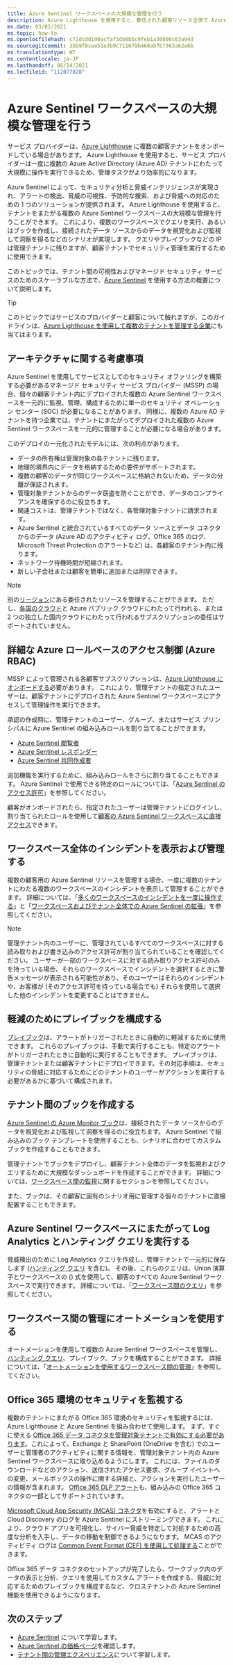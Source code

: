 ```yaml
---
title: Azure Sentinel ワークスペースの大規模な管理を行う
description: Azure Lighthouse を使用すると、委任された顧客リソース全体で Azure Sentinel を効果的に管理できます。
ms.date: 03/02/2021
ms.topic: how-to
ms.openlocfilehash: c72dcdd190acfaf3db0b5c9feb1a30b00c63a94d
ms.sourcegitcommit: 3bb9f8cee51e3b9c711679b460ab7b7363a62e6b
ms.translationtype: HT
ms.contentlocale: ja-JP
ms.lasthandoff: 06/14/2021
ms.locfileid: "112077828"
---
```

# <a name="manage-azure-sentinel-workspaces-at-scale"></a>Azure Sentinel ワークスペースの大規模な管理を行う

サービス プロバイダーは、[Azure Lighthouse](../overview.md) に複数の顧客テナントをオンボードしている場合があります。 Azure Lighthouse を使用すると、サービス プロバイダーは一度に複数の Azure Active Directory (Azure AD) テナントにわたって大規模に操作を実行できるため、管理タスクがより効率的になります。

Azure Sentinel によって、セキュリティ分析と脅威インテリジェンスが実現され、アラートの検出、脅威の可視性、予防的な捜索、および脅威への対応のための 1 つのソリューションが提供されます。 Azure Lighthouse を使用すると、テナントをまたがる複数の Azure Sentinel ワークスペースの大規模な管理を行うことができます。 これにより、複数のワークスペースでクエリを実行、あるいはブックを作成し、接続されたデータ ソースからのデータを視覚化および監視して洞察を得るなどのシナリオが実現します。 クエリやプレイブックなどの IP は管理テナントに残りますが、顧客テナントでセキュリティ管理を実行するために使用できます。

このトピックでは、テナント間の可視性およびマネージド セキュリティ サービスのためのスケーラブルな方法で、[Azure Sentinel](../../sentinel/overview.md) を使用する方法の概要について説明します。

> [!TIP]
> このトピックではサービスのプロバイダーと顧客について触れますが、このガイドラインは、[Azure Lighthouse を使用して複数のテナントを管理する企業](../concepts/enterprise.md)にも当てはまります。

## <a name="architectural-considerations"></a>アーキテクチャに関する考慮事項

Azure Sentinel を使用してサービスとしてのセキュリティ オファリングを構築する必要があるマネージド セキュリティ サービス プロバイダー (MSSP) の場合、個々の顧客テナント内にデプロイされた複数の Azure Sentinel ワークスペースを一元的に監視、管理、構成するために単一のセキュリティ オペレーション センター (SOC) が必要になることがあります。 同様に、複数の Azure AD テナントを持つ企業では、テナントにまたがってデプロイされた複数の Azure Sentinel ワークスペースを一元的に管理することが必要になる場合があります。

このデプロイの一元化されたモデルには、次の利点があります。

- データの所有権は管理対象の各テナントに残ります。
- 地理的境界内にデータを格納するための要件がサポートされます。
- 複数の顧客のデータが同じワークスペースに格納されないため、データの分離が保証されます。
- 管理対象テナントからのデータ窃盗を防ぐことができ、データのコンプライアンスを確保するのに役立ちます。
- 関連コストは、管理テナントではなく、各管理対象テナントに請求されます。
- Azure Sentinel と統合されているすべてのデータ ソースとデータ コネクタからのデータ (Azure AD のアクティビティ ログ、Office 365 のログ、Microsoft Threat Protection のアラートなど) は、各顧客のテナント内に残ります。
- ネットワーク待機時間が短縮されます。
- 新しい子会社または顧客を簡単に追加または削除できます。

> [!NOTE]
> 別の[リージョン](../../availability-zones/az-overview.md#regions)にある委任されたリソースを管理することができます。 ただし、[各国のクラウド](../../active-directory/develop/authentication-national-cloud.md)と Azure パブリック クラウドにわたって行われる、または 2 つの独立した国内クラウドにわたって行われるサブスクリプションの委任はサポートされていません。

## <a name="granular-azure-role-based-access-control-azure-rbac"></a>詳細な Azure ロールベースのアクセス制御 (Azure RBAC)

MSSP によって管理される各顧客サブスクリプションは、[Azure Lighthouse にオンボードする](onboard-customer.md)必要があります。 これにより、管理テナントの指定されたユーザーは、顧客テナントにデプロイされた Azure Sentinel ワークスペースにアクセスして管理操作を実行できます。

承認の作成時に、管理テナントのユーザー、グループ、またはサービス プリンシパルに Azure Sentinel の組み込みロールを割り当てることができます。

- [Azure Sentinel 閲覧者](../../role-based-access-control/built-in-roles.md#azure-sentinel-reader)
- [Azure Sentinel レスポンダー](../../role-based-access-control/built-in-roles.md#azure-sentinel-responder)
- [Azure Sentinel 共同作成者](../../role-based-access-control/built-in-roles.md#azure-sentinel-contributor)

追加機能を実行するために、組み込みロールをさらに割り当てることもできます。 Azure Sentinel で使用できる特定のロールについては、「[Azure Sentinel のアクセス許可](../../sentinel/roles.md)」を参照してください。

顧客がオンボードされたら、指定されたユーザーは管理テナントにログインし、割り当てられたロールを使用して[顧客の Azure Sentinel ワークスペースに直接アクセス](../../sentinel/multiple-tenants-service-providers.md)できます。

## <a name="view-and-manage-incidents-across-workspaces"></a>ワークスペース全体のインシデントを表示および管理する

複数の顧客用の Azure Sentinel リソースを管理する場合、一度に複数のテナントにわたる複数のワークスペースのインシデントを表示して管理することができます。 詳細については、「[多くのワークスペースのインシデントを一度に操作する](../../sentinel/multiple-workspace-view.md)」と「[ワークスペースおよびテナント全体での Azure Sentinel の拡張](../../sentinel/extend-sentinel-across-workspaces-tenants.md)」を参照してください。

> [!NOTE]
> 管理テナント内のユーザーに、管理されているすべてのワークスペースに対する読み取りおよび書き込みのアクセス許可が割り当てられていることを確認してください。 ユーザーが一部のワークスペースに対する読み取りアクセス許可のみを持っている場合、それらのワークスペースでインシデントを選択するときに警告メッセージが表示される可能性があり、そのユーザーはそれらのインシデントや、お客様が (そのアクセス許可を持っている場合でも) それらを使用して選択した他のインシデントを変更することはできません。

## <a name="configure-playbooks-for-mitigation"></a>軽減のためにプレイブックを構成する

[プレイブック](../../sentinel/tutorial-respond-threats-playbook.md)は、アラートがトリガーされたときに自動的に軽減するために使用できます。 これらのプレイブックは、手動で実行することも、特定のアラートがトリガーされたときに自動的に実行することもできます。 プレイブックは、管理テナントまたは顧客テナントにデプロイできます。その対応手順は、セキュリティの脅威に対応するためにどのテナントのユーザーがアクションを実行する必要があるかに基づいて構成されます。

## <a name="create-cross-tenant-workbooks"></a>テナント間のブックを作成する

[Azure Sentinel の Azure Monitor ブック](../../sentinel/overview.md#workbooks)は、接続されたデータ ソースからのデータを視覚化および監視して洞察を得るのに役立ちます。 Azure Sentinel で組み込みのブック テンプレートを使用することも、シナリオに合わせてカスタム ブックを作成することもできます。

管理テナントでブックをデプロイし、顧客テナント全体のデータを監視およびクエリするために大規模なダッシュボードを作成することができます。 詳細については、[ワークスペース間の監視](../../sentinel/extend-sentinel-across-workspaces-tenants.md#using-cross-workspace-workbooks)に関するセクションを参照してください。 

また、ブックは、その顧客に固有のシナリオ用に管理する個々のテナントに直接配置することもできます。

## <a name="run-log-analytics-and-hunting-queries-across-azure-sentinel-workspaces"></a>Azure Sentinel ワークスペースにまたがって Log Analytics とハンティング クエリを実行する

脅威検出のために Log Analytics クエリを作成し、管理テナントで一元的に保存します ([ハンティング クエリ](../../sentinel/extend-sentinel-across-workspaces-tenants.md#cross-workspace-hunting) を含む)。 その後、これらのクエリは、Union 演算子とワークスペースの () 式を使用して、顧客のすべての Azure Sentinel ワークスペースで実行できます。 詳細については、「[ワークスペース間のクエリ](../../sentinel/extend-sentinel-across-workspaces-tenants.md#cross-workspace-querying)」を参照してください。

## <a name="use-automation-for-cross-workspace-management"></a>ワークスペース間の管理にオートメーションを使用する

オートメーションを使用して複数の Azure Sentinel ワークスペースを管理し、[ハンティング クエリ](../../sentinel/hunting.md)、プレイブック、ブックを構成することができます。 詳細については、「[オートメーションを使用するワークスペース間の管理](../../sentinel/extend-sentinel-across-workspaces-tenants.md#cross-workspace-management-using-automation)」を参照してください。

## <a name="monitor-security-of-office-365-environments"></a>Office 365 環境のセキュリティを監視する

複数のテナントにまたがる Office 365 環境のセキュリティを監視するには、Azure Lighthouse と Azure Sentinel を組み合わせて使用します。 まず、すぐに使える [Office 365 データ コネクタを管理対象テナントで有効にする必要があります](../../sentinel/connect-office-365.md)。これによって、Exchange と SharePoint (OneDrive を含む) でのユーザーと管理者のアクティビティに関する情報を、管理対象テナント内の Azure Sentinel ワークスペースに取り込めるようにします。 これには、ファイルのダウンロードなどのアクション、送信されたアクセス要求、グループ イベントへの変更、メールボックスの操作に関する詳細と、アクションを実行したユーザーの情報が含まれます。 [Office 365 DLP アラート](https://techcommunity.microsoft.com/t5/azure-sentinel/ingest-office-365-dlp-events-into-azure-sentinel/ba-p/1031820)も、組み込みの Office 365 コネクタの一部としてサポートされています。

[Microsoft Cloud App Security (MCAS) コネクタ](../../sentinel/connect-cloud-app-security.md)を有効にすると、アラートと Cloud Discovery のログを Azure Sentinel にストリーミングできます。 これにより、クラウド アプリを可視化し、サイバー脅威を特定して対処するための高度な分析を入手し、データの移動を制御できるようになります。 MCAS のアクティビティ ログは [Common Event Format (CEF) を使用して処理する](https://techcommunity.microsoft.com/t5/azure-sentinel/ingest-box-com-activity-events-via-microsoft-cloud-app-security/ba-p/1072849)ことができます。

Office 365 データ コネクタのセットアップが完了したら、ワークブック内のデータの表示と分析、クエリを使用してカスタム アラートを作成する、脅威に対応するためのプレイブックを構成するなど、クロステナントの Azure Sentinel 機能を使用できるようになります。

## <a name="next-steps"></a>次のステップ

- [Azure Sentinel](../../sentinel/overview.md) について学習します。
- [Azure Sentinel の価格ページ](https://azure.microsoft.com/pricing/details/azure-sentinel/)を確認します。
- [テナント間の管理エクスペリエンス](../concepts/cross-tenant-management-experience.md)について学習します。

